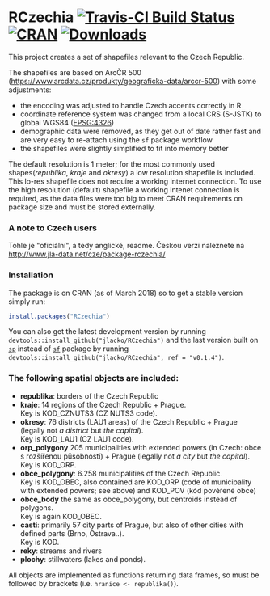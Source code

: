 # RCzechia  [![Travis-CI Build Status](https://travis-ci.org/jlacko/RCzechia.svg?branch=master)](https://travis-ci.org/jlacko/RCzechia) [![CRAN](http://www.r-pkg.org/badges/version/RCzechia)](https://cran.r-project.org/package=RCzechia) [![Downloads](http://cranlogs.r-pkg.org/badges/RCzechia?color=brightgreen)](http://www.r-pkg.org/pkg/RCzechia)

This project creates a set of shapefiles relevant to the Czech Republic.  

The shapefiles are based on ArcČR 500 (https://www.arcdata.cz/produkty/geograficka-data/arccr-500) with some adjustments:  
 * the encoding was adjusted to handle Czech accents correctly in R  
 * coordinate reference system was changed from a local CRS (S-JSTK) to global WGS84 ([EPSG:4326](https://epsg.io/4326))   
 * demographic data were removed, as they get out of date rather fast and are very easy to re-attach using the `sf` package workflow  
 * the shapefiles were slightly simplified to fit into memory better  

The default resolution is 1 meter; for the most commonly used shapes(*republika*, *kraje* and *okresy*) a low resolution shapefile is included. This lo-res shapefile does not require a working internet connection. To use the high resolution (default) shapefile a working intenet connection is required, as the data files were too big to meet CRAN requirements on package size and must be stored externally.

### A note to Czech users
Tohle je "oficiální", a tedy anglické, readme. Českou verzi naleznete na http://www.jla-data.net/cze/package-rczechia/

### Installation
The package is on CRAN (as of March 2018) so to get a stable version simply run:
```r 
install.packages("RCzechia")
```
You can also get the latest development version by running `devtools::install_github("jlacko/RCzechia")` and the last version built on [`sp`](https://github.com/edzer/sp) instead of [`sf`](https://github.com/r-spatial/sf) package by running  `devtools::install_github("jlacko/RCzechia", ref = "v0.1.4")`. 

### The following spatial objects are included:  
* **republika**: borders of the Czech Republic
* **kraje**: 14 regions of the Czech Republic + Prague.  
Key is KOD_CZNUTS3 (CZ NUTS3 code).
* **okresy**: 76 districts (LAU1 areas) of the Czech Republic + Prague (legally not *a district* but *the capital*).  
Key is KOD_LAU1 (CZ LAU1 code).
* **orp_polygony** 205 municipalities with extended powers (in Czech: obce s rozšířenou působností) + Prague (legally not *a city* but *the capital*).  
Key is KOD_ORP.
* **obce_polygony**: 6.258 municipalities of the Czech Republic.  
Key is KOD_OBEC, also contained are KOD_ORP (code of municipality with extended powers; see above) and KOD_POV (kód pověřené obce)
* **obce_body** the same as obce_polygony, but centroids instead of polygons.  
Key is again KOD_OBEC.
* **casti**: primarily 57 city parts of Prague, but also of other cities with defined parts (Brno, Ostrava..).  
Key is KOD.
* **reky**: streams and rivers
* **plochy**: stillwaters (lakes and ponds).

All objects are implemented as functions returning data frames, so must be followed by brackets (i.e. `hranice <- republika()`).
